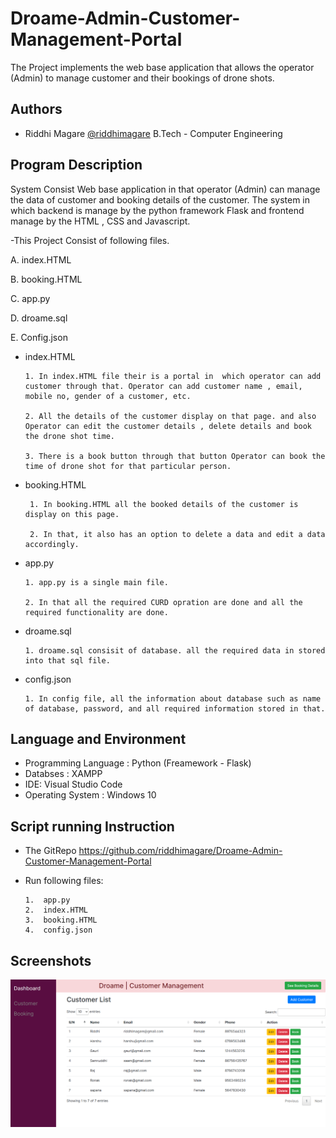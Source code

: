 
# Droame-Admin-Customer-Management-Portal

The Project implements the web base application that allows the operator (Admin) to manage customer and their bookings of drone shots.



## Authors

- Riddhi Magare [@riddhimagare](https://www.github.com/octokatherine)
B.Tech - Computer Engineering





## Program Description
System Consist Web base application in that operator (Admin) can manage the data of customer and booking details of the customer.
The system in which backend is manage by the python framework Flask and frontend manage by the HTML , CSS and Javascript.

-This Project Consist of following files.

A. index.HTML

B. booking.HTML

C. app.py

D. droame.sql

E. Config.json


- index.HTML

      1. In index.HTML file their is a portal in  which operator can add customer through that. Operator can add customer name , email, mobile no, gender of a customer, etc.

      2. All the details of the customer display on that page. and also Operator can edit the customer details , delete details and book the drone shot time.

      3. There is a book button through that button Operator can book the time of drone shot for that particular person.

- booking.HTML

       1. In booking.HTML all the booked details of the customer is display on this page.

       2. In that, it also has an option to delete a data and edit a data accordingly.

- app.py 

      1. app.py is a single main file.

      2. In that all the required CURD opration are done and all the required functionality are done.


- droame.sql

      1. droame.sql consisit of database. all the required data in stored into that sql file. 

- config.json
   
      1. In config file, all the information about database such as name of database, password, and all required information stored in that. 







## Language and Environment

- Programming Language : Python (Freamework - Flask)
- Databses : XAMPP
- IDE: Visual Studio Code 
- Operating System : Windows 10
## Script running Instruction

- The GitRepo https://github.com/riddhimagare/Droame-Admin-Customer-Management-Portal

- Run following files:

      1.  app.py
      2.  index.HTML
      3.  booking.HTML
      4.  config.json
  
## Screenshots
![[Screenshot]](https://github.com/riddhimagare/Droame-Admin-Customer-Management-Portal/blob/main/Screenshot/SS_1.PNG)   
